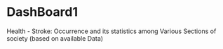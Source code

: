 # DashBoard1
Health - Stroke: Occurrence and its statistics among Various Sections of society (based on available Data) 
